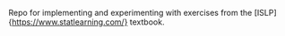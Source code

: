 Repo for implementing and experimenting with exercises from the [ISLP]{https://www.statlearning.com/} textbook.
